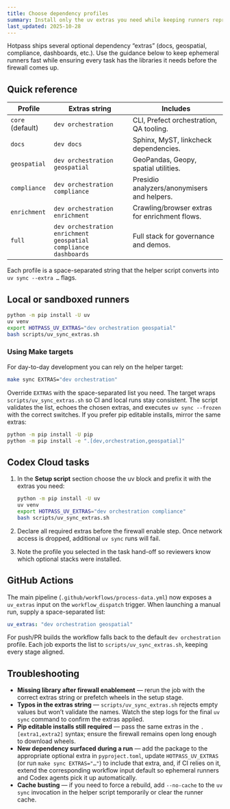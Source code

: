 ```yaml
---
title: Choose dependency profiles
summary: Install only the uv extras you need while keeping runners reproducible and firewall-friendly.
last_updated: 2025-10-28
---
```


Hotpass ships several optional dependency “extras” (docs, geospatial, compliance, dashboards, etc.). Use the guidance below to keep ephemeral runners fast while ensuring every task has the libraries it needs before the firewall comes up.

## Quick reference

| Profile          | Extras string                                                   | Includes                                      |
| ---------------- | --------------------------------------------------------------- | --------------------------------------------- |
| `core` (default) | `dev orchestration`                                             | CLI, Prefect orchestration, QA tooling.       |
| `docs`           | `dev docs`                                                      | Sphinx, MyST, linkcheck dependencies.         |
| `geospatial`     | `dev orchestration geospatial`                                  | GeoPandas, Geopy, spatial utilities.          |
| `compliance`     | `dev orchestration compliance`                                  | Presidio analyzers/anonymisers and helpers.   |
| `enrichment`     | `dev orchestration enrichment`                                  | Crawling/browser extras for enrichment flows. |
| `full`           | `dev orchestration enrichment geospatial compliance dashboards` | Full stack for governance and demos.          |

Each profile is a space-separated string that the helper script converts into `uv sync --extra …` flags.

## Local or sandboxed runners

```bash
python -m pip install -U uv
uv venv
export HOTPASS_UV_EXTRAS="dev orchestration geospatial"
bash scripts/uv_sync_extras.sh
```

### Using Make targets

For day-to-day development you can rely on the helper target:

```bash
make sync EXTRAS="dev orchestration"
```

Override `EXTRAS` with the space-separated list you need. The target wraps `scripts/uv_sync_extras.sh` so CI and local runs stay consistent.
The script validates the list, echoes the chosen extras, and executes `uv sync --frozen` with the correct switches. If you prefer pip editable installs, mirror the same extras:

```bash
python -m pip install -U pip
python -m pip install -e ".[dev,orchestration,geospatial]"
```

## Codex Cloud tasks

1. In the **Setup script** section choose the uv block and prefix it with the extras you need:

   ```bash
   python -m pip install -U uv
   uv venv
   export HOTPASS_UV_EXTRAS="dev orchestration compliance"
   bash scripts/uv_sync_extras.sh
   ```

2. Declare all required extras before the firewall enable step. Once network access is dropped, additional `uv sync` runs will fail.

3. Note the profile you selected in the task hand-off so reviewers know which optional stacks were installed.

## GitHub Actions

The main pipeline (`.github/workflows/process-data.yml`) now exposes a `uv_extras` input on the `workflow_dispatch` trigger. When launching a manual run, supply a space-separated list:

```yaml
uv_extras: "dev orchestration geospatial"
```

For push/PR builds the workflow falls back to the default `dev orchestration` profile. Each job exports the list to `scripts/uv_sync_extras.sh`, keeping every stage aligned.

## Troubleshooting

- **Missing library after firewall enablement** — rerun the job with the correct extras string or prefetch wheels in the setup stage.
- **Typos in the extras string** — `scripts/uv_sync_extras.sh` rejects empty values but won’t validate the names. Watch the step logs for the final `uv sync` command to confirm the extras applied.
- **Pip editable installs still required** — pass the same extras in the `.[extra1,extra2]` syntax; ensure the firewall remains open long enough to download wheels.
- **New dependency surfaced during a run** — add the package to the appropriate optional extra in `pyproject.toml`, update `HOTPASS_UV_EXTRAS` (or run `make sync EXTRAS="…"`) to include that extra, and, if CI relies on it, extend the corresponding workflow input default so ephemeral runners and Codex agents pick it up automatically.
- **Cache busting** — if you need to force a rebuild, add `--no-cache` to the `uv sync` invocation in the helper script temporarily or clear the runner cache.
